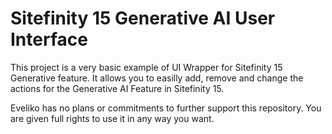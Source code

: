 # Sitefinity 15 Generative AI User Interface
This project is a very basic example of UI Wrapper for Sitefinity 15 Generative feature.
It allows you to easilly add, remove and change the actions for the Generative AI Feature in Sitefinity 15.

Eveliko has no plans or commitments to further support this repository.
You are given full rights to use it in any way you want.
